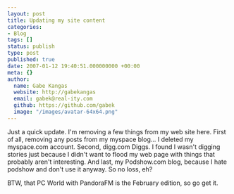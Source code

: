 ```yaml
---
layout: post
title: Updating my site content
categories:
- Blog
tags: []
status: publish
type: post
published: true
date: 2007-01-12 19:40:51.000000000 +00:00
meta: {}
author:
  name: Gabe Kangas
  website: http://gabekangas
  email: gabek@real-ity.com
  github: https://github.com/gabek
  image: "/images/avatar-64x64.png"
---
```

Just a quick update. I\'m removing a few things from my web site here.  First of all, removing any posts from my myspace blog\... I deleted my myspace.com account. Second, digg.com Diggs. I found I wasn\'t digging stories just because I didn\'t want to flood my web page with things that probably aren\'t interesting. And last, my Podshow.com blog, because I hate podshow and don\'t use it anyway. So no loss, eh?

BTW, that PC World with PandoraFM is the February edition, so go get it.
